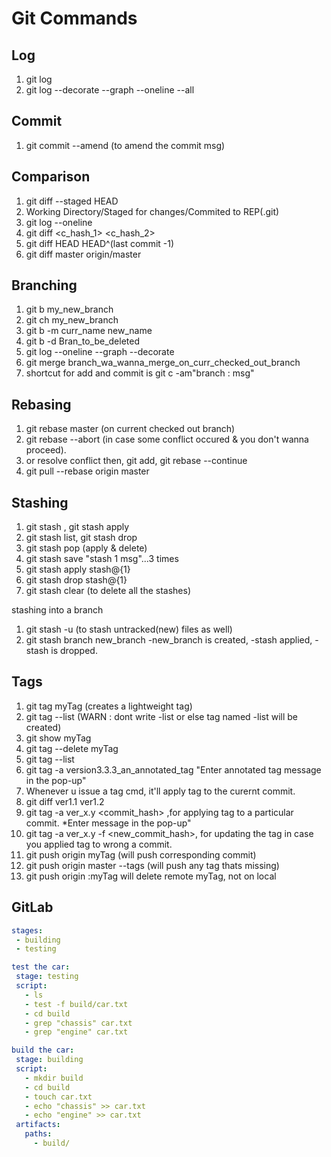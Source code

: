 # Git Commands 
## Log 

1) git log
2) git log --decorate --graph --oneline --all

## Commit

1) git commit --amend (to amend the commit msg)

## Comparison

1) git diff --staged HEAD
2) Working Directory/Staged for changes/Commited to REP(.git)
3) git log --oneline
4) git diff <c_hash_1> <c_hash_2>
5) git diff HEAD HEAD^(last commit -1)
6) git diff master origin/master

## Branching
1) git b my_new_branch
2) git ch my_new_branch
3) git b -m curr_name new_name
4) git b -d Bran_to_be_deleted
5) git log --oneline --graph --decorate
6) git merge branch_wa_wanna_merge_on_curr_checked_out_branch
7) shortcut for add and commit is 
 git c -am"branch : msg"

## Rebasing
1) git rebase master (on current checked out branch)
2) git rebase --abort (in case some conflict occured & you don't wanna proceed).
3) or resolve conflict then, git add, git rebase --continue
4) git pull --rebase origin master

## Stashing
1) git stash , git stash apply
2) git stash list, git stash drop
3) git stash pop (apply & delete)
4) git stash save "stash 1 msg"...3 times
5) git stash apply stash@{1}
6) git stash drop stash@{1}
7) git stash clear (to delete all the stashes)

stashing into a branch
1) git stash -u (to stash untracked(new) files as well)
2) git stash branch new_branch
 -new_branch is created, -stash applied, -stash is dropped.

## Tags
1) git tag myTag (creates a lightweight tag)
2) git tag --list (WARN : dont write -list or else tag named -list will be created)
3) git show myTag
4) git tag --delete myTag
5) git tag --list
6) git tag -a version3.3.3_an_annotated_tag
 "Enter annotated tag message in the pop-up"
7) Whenever u issue a tag cmd, it'll apply tag to the curernt commit.
8) git diff ver1.1  ver1.2
9) git tag -a ver_x.y <commit_hash> ,for applying tag to a particular commit.
 *Enter message in the pop-up"
10) git tag -a ver_x.y -f <new_commit_hash>, for updating the tag in case you applied tag to wrong a commit.
11) git push origin myTag (will push corresponding commit)
12) git push origin master --tags (will push any tag thats missing)
13) git push origin :myTag
 will delete remote myTag, not on local
 
 ## GitLab
 ```yaml
 stages:
  - building
  - testing

test the car:
  stage: testing
  script:
    - ls
    - test -f build/car.txt
    - cd build
    - grep "chassis" car.txt
    - grep "engine" car.txt

build the car:
  stage: building
  script:
    - mkdir build
    - cd build
    - touch car.txt
    - echo "chassis" >> car.txt
    - echo "engine" >> car.txt
  artifacts:
    paths:
      - build/
 ```
